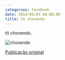 ```yaml
---
categories: Facebook
date: 2014/05/03 08:00:00
title: tô chovendo
---
```


tô chovendo.

![chovendo][1]

[Publicação original](https://www.facebook.com/photo.php?fbid=1419157361687961&set=a.1418042228466141.1073741828.1418031755133855)

[1]: ../../img/10170806_1419157361687961_8089381141249449763_n.png
